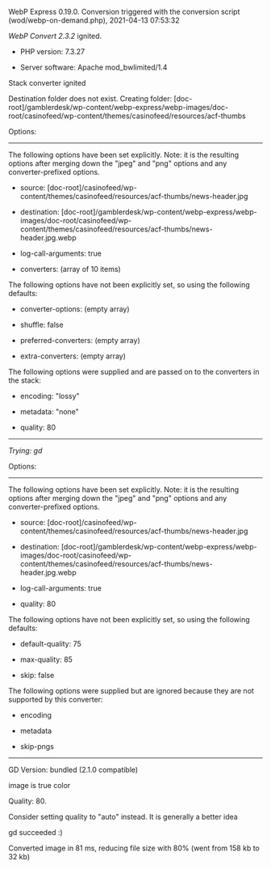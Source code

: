 WebP Express 0.19.0. Conversion triggered with the conversion script (wod/webp-on-demand.php), 2021-04-13 07:53:32

*WebP Convert 2.3.2*  ignited.
- PHP version: 7.3.27
- Server software: Apache mod_bwlimited/1.4

Stack converter ignited
Destination folder does not exist. Creating folder: [doc-root]/gamblerdesk/wp-content/webp-express/webp-images/doc-root/casinofeed/wp-content/themes/casinofeed/resources/acf-thumbs

Options:
------------
The following options have been set explicitly. Note: it is the resulting options after merging down the "jpeg" and "png" options and any converter-prefixed options.
- source: [doc-root]/casinofeed/wp-content/themes/casinofeed/resources/acf-thumbs/news-header.jpg
- destination: [doc-root]/gamblerdesk/wp-content/webp-express/webp-images/doc-root/casinofeed/wp-content/themes/casinofeed/resources/acf-thumbs/news-header.jpg.webp
- log-call-arguments: true
- converters: (array of 10 items)

The following options have not been explicitly set, so using the following defaults:
- converter-options: (empty array)
- shuffle: false
- preferred-converters: (empty array)
- extra-converters: (empty array)

The following options were supplied and are passed on to the converters in the stack:
- encoding: "lossy"
- metadata: "none"
- quality: 80
------------


*Trying: gd* 

Options:
------------
The following options have been set explicitly. Note: it is the resulting options after merging down the "jpeg" and "png" options and any converter-prefixed options.
- source: [doc-root]/casinofeed/wp-content/themes/casinofeed/resources/acf-thumbs/news-header.jpg
- destination: [doc-root]/gamblerdesk/wp-content/webp-express/webp-images/doc-root/casinofeed/wp-content/themes/casinofeed/resources/acf-thumbs/news-header.jpg.webp
- log-call-arguments: true
- quality: 80

The following options have not been explicitly set, so using the following defaults:
- default-quality: 75
- max-quality: 85
- skip: false

The following options were supplied but are ignored because they are not supported by this converter:
- encoding
- metadata
- skip-pngs
------------

GD Version: bundled (2.1.0 compatible)
image is true color
Quality: 80. 
Consider setting quality to "auto" instead. It is generally a better idea
gd succeeded :)

Converted image in 81 ms, reducing file size with 80% (went from 158 kb to 32 kb)
